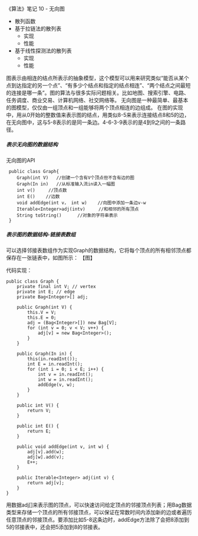 《算法》笔记 10 - 无向图

- 散列函数
- 基于拉链法的散列表
    - 实现
    - 性能
- 基于线性探测法的散列表
    - 实现
    - 性能


图表示由相连的结点所表示的抽象模型，这个模型可以用来研究类似“能否从某个点到达指定的另一个点”、“有多少个结点和指定的结点相连”、“两个结点之间最短的连接是哪一条”。图的算法与很多实际问题相关。比如地图、搜索引擎、电路、任务调度、商业交易、计算机网络、社交网络等。
无向图是一种最简单、最基本的图模型，仅仅由一组顶点和一组能够将两个顶点相连的边组成。
在图的实现中，用从0开始的整数值来表示图的结点，用类似8-5来表示连接结点8和5的边，在无向图中，这与5-8表示的是同一条边。4-6-3-9表示的是4到9之间的一条路径。

##### 表示无向图的数据结构

无向图的API
```
 public class Graph{
    Graph(int V)   //创建一个含有V个顶点但不含有边的图
    Graph(In in)   //从标准输入流in读入一幅图
    int v()     //顶点数
    int E()    //边数
    void addEdge(int v， int w)    //向图中添加一条边v-w
    Iterable<Integer>adj(intv)     //和相邻的所有顶点
    String toString()      //对象的字符串表示     
 }
```

##### 表示图的数据结构-链接表数组
可以选择邻接表数组作为实现Graph的数据结构，它将每个顶点的所有相邻顶点都保存在一张链表中，如图所示：
【图】

代码实现：
```
public class Graph {
    private final int V; // vertex
    private int E; // edge
    private Bag<Integer>[] adj;

    public Graph(int V) {
        this.V = V;
        this.E = 0;
        adj = (Bag<Integer>[]) new Bag[V];
        for (int v = 0; v < V; v++) {
            adj[v] = new Bag<Integer>();
        }
    }

    public Graph(In in) {
        this(in.readInt());
        int E = in.readInt();
        for (int i = 0; i < E; i++) {
            int v = in.readInt();
            int w = in.readInt();
            addEdge(v, w);
        }
    }

    public int V() {
        return V;
    }

    public int E() {
        return E;
    }

    public void addEdge(int v, int w) {
        adj[v].add(w);
        adj[w].add(v);
        E++;
    }

    public Iterable<Integer> adj(int v) {
        return adj[v];
    }
}
```

用数据adj[]来表示图的顶点，可以快速访问给定顶点的邻接顶点列表；用Bag数据类型来存储一个顶点的所有邻接顶点，可以保证在常数时间内添加新的边或者遍历任意顶点的邻接顶点。要添加比如5-8这条边时，addEdge方法除了会把8添加到5的邻接表中，还会把5添加到8的邻接表。

